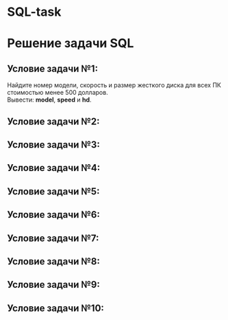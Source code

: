 # SQL-task
# Решение задачи SQL

## Условие задачи №1:
Найдите номер модели, скорость и размер жесткого диска для всех ПК стоимостью менее 500 долларов.  
Вывести: **model**, **speed** и **hd**.

## Условие задачи №2:

## Условие задачи №3:

## Условие задачи №4:

## Условие задачи №5:

## Условие задачи №6:

## Условие задачи №7:

## Условие задачи №8:

## Условие задачи №9:

## Условие задачи №10:
